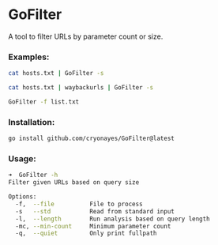 # GoFilter
A tool to filter URLs by parameter count or size.


### Examples:
```bash
cat hosts.txt | GoFilter -s
```

```bash
cat hosts.txt | waybackurls | GoFilter -s
```

```bash
GoFilter -f list.txt
```

### Installation: 
```bash
go install github.com/cryonayes/GoFilter@latest
```

### Usage:
```bash
➜  GoFilter -h
Filter given URLs based on query size

Options:
  -f,  --file          File to process
  -s   --std           Read from standard input
  -l,  --length        Run analysis based on query length
  -mc, --min-count     Minimum parameter count
  -q,  --quiet         Only print fullpath
```

